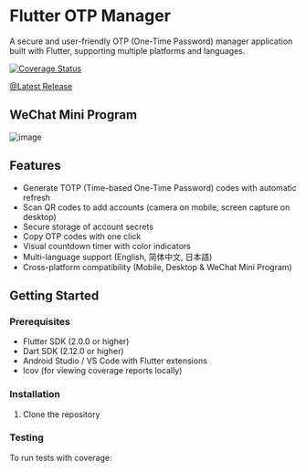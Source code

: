 # Flutter OTP Manager

A secure and user-friendly OTP (One-Time Password) manager application built with Flutter, supporting multiple platforms and languages.

[![Coverage Status](https://codecov.io/gh/Wangggym/two_factor_authentication/branch/master/graph/badge.svg)](https://codecov.io/gh/Wangggym/two_factor_authentication)

[@Latest Release](https://github.com/Wangggym/two_factor_authentication/releases)


## WeChat Mini Program


![image](https://github.com/user-attachments/assets/b13fc579-c79e-4d02-a3b5-251bb8c2e725)

## Features

- Generate TOTP (Time-based One-Time Password) codes with automatic refresh
- Scan QR codes to add accounts (camera on mobile, screen capture on desktop)
- Secure storage of account secrets
- Copy OTP codes with one click
- Visual countdown timer with color indicators
- Multi-language support (English, 简体中文, 日本語)
- Cross-platform compatibility (Mobile, Desktop & WeChat Mini Program)



## Getting Started

### Prerequisites

- Flutter SDK (2.0.0 or higher)
- Dart SDK (2.12.0 or higher)
- Android Studio / VS Code with Flutter extensions
- lcov (for viewing coverage reports locally)

### Installation

1. Clone the repository

### Testing

To run tests with coverage:
